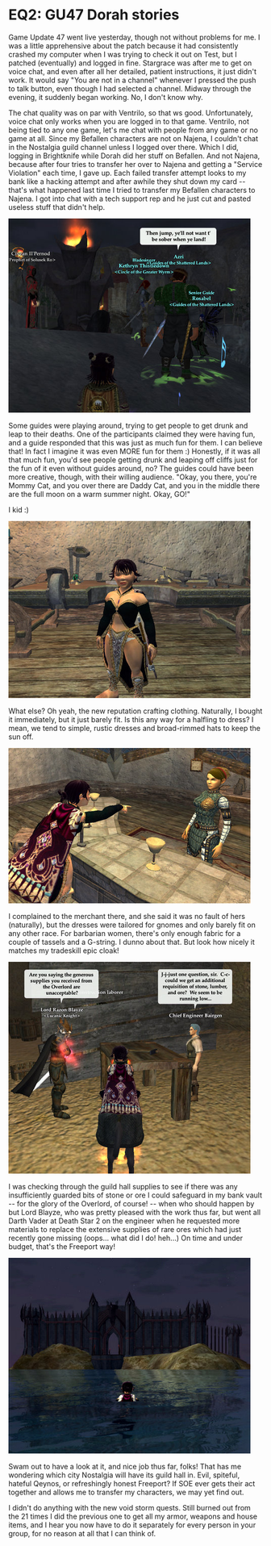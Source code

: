 # EQ2: GU47 Dorah stories

Game Update 47 went live yesterday, though not without problems for me. I was a little apprehensive about the patch because it had consistently crashed my computer when I was trying to check it out on Test, but I patched (eventually) and logged in fine. Stargrace was after me to get on voice chat, and even after all her detailed, patient instructions, it just didn't work. It would say "You are not in a channel" whenever I pressed the push to talk button, even though I had selected a channel. Midway through the evening, it suddenly began working. No, I don't know why.

The chat quality was on par with Ventrilo, so that ws good. Unfortunately, voice chat only works when you are logged in to that game. Ventrilo, not being tied to any one game, let's me chat with people from any game or no game at all. Since my Befallen characters are not on Najena, I couldn't chat in the Nostalgia guild channel unless I logged over there. Which I did, logging in Brightknife while Dorah did her stuff on Befallen. And not Najena, because after four tries to transfer her over to Najena and getting a "Service Violation" each time, I gave up. Each failed transfer attempt looks to my bank like a hacking attempt and after awhile they shut down my card -- that's what happened last time I tried to transfer my Befallen characters to Najena. I got into chat with a tech support rep and he just cut and pasted useless stuff that didn't help.

![](../uploads/2008/08/everquest2-2008-07-31-23-41-51-61.jpg "everquest2-2008-07-31-23-41-51-61")

Some guides were playing around, trying to get people to get drunk and leap to their deaths. One of the participants claimed they were having fun, and a guide responded that this was just as much fun for them. I can believe that! In fact I imagine it was even MORE fun for them :) Honestly, if it was all that much fun, you'd see people getting drunk and leaping off cliffs just for the fun of it even without guides around, no? The guides could have been more creative, though, with their willing audience. "Okay, you there, you're Mommy Cat, and you over there are Daddy Cat, and you in the middle there are the full moon on a warm summer night. Okay, GO!"

I kid :)

![](../uploads/2008/08/everquest2-2008-08-01-07-20-15-72.jpg "everquest2-2008-08-01-07-20-15-72")

What else? Oh yeah, the new reputation crafting clothing. Naturally, I bought it immediately, but it just barely fit. Is this any way for a halfling to dress? I mean, we tend to simple, rustic dresses and broad-rimmed hats to keep the sun off.

![](../uploads/2008/08/everquest2-2008-08-01-07-21-33-58.jpg "everquest2-2008-08-01-07-21-33-58")

I complained to the merchant there, and she said it was no fault of hers (naturally), but the dresses were tailored for gnomes and only barely fit on any other race. For barbarian women, there's only enough fabric for a couple of tassels and a G-string. I dunno about that. But look how nicely it matches my tradeskill epic cloak!

![](../uploads/2008/08/everquest2-2008-08-01-06-49-58-44.jpg "everquest2-2008-08-01-06-49-58-44")

I was checking through the guild hall supplies to see if there was any insufficiently guarded bits of stone or ore I could safeguard in my bank vault -- for the glory of the Overlord, of course! -- when who should happen by but Lord Blayze, who was pretty pleased with the work thus far, but went all Darth Vader at Death Star 2 on the engineer when he requested more materials to replace the extensive supplies of rare ores which had just recently gone missing (oops... what did I do! heh...) On time and under budget, that's the Freeport way!

![](../uploads/2008/08/everquest2-2008-08-01-06-52-25-22.jpg "everquest2-2008-08-01-06-52-25-22")

Swam out to have a look at it, and nice job thus far, folks! That has me wondering which city Nostalgia will have its guild hall in. Evil, spiteful, hateful Qeynos, or refreshingly honest Freeport? If SOE ever gets their act together and allows me to transfer my characters, we may yet find out.

I didn't do anything with the new void storm quests. Still burned out from the 21 times I did the previous one to get all my armor, weapons and house items, and I hear you now have to do it separately for every person in your group, for no reason at all that I can think of. 

